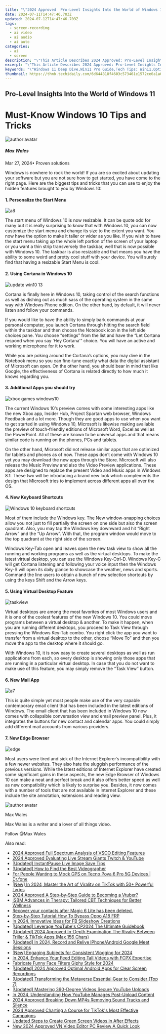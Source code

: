 ```yaml
---
title: "\"2024 Approved  Pro-Level Insights Into the World of Windows 11\""
date: 2024-07-11T14:47:46.703Z
updated: 2024-07-12T14:47:46.703Z
tags: 
  - screen-recording
  - ai video
  - ai audio
  - ai auto
categories: 
  - ai
  - screen
description: "\"This Article Describes 2024 Approved: Pro-Level Insights Into the World of Windows 11\""
excerpt: "\"This Article Describes 2024 Approved: Pro-Level Insights Into the World of Windows 11\""
keywords: "\"Windows 11 Deep Dive,Win11 Pro Guide,Tech Tips: Win11,Optimize Win11 Use,Mastering Win11 Features,Windows 11 Enhancements,Navigating Win11 Updates\""
thumbnail: https://thmb.techidaily.com/6d644818f4603c573461e1572ce0a1a0270aa91bb3cb0a406132a63c5b84e5a5.jpg
---
```


## Pro-Level Insights Into the World of Windows 11

# Must-Know Windows 10 Tips and Tricks

![author avatar](https://images.wondershare.com/filmora/article-images/max-wales-author.jpg)

##### Max Wales

 Mar 27, 2024• Proven solutions

Windows is nowhere to rock the world! If you are so excited about updating your software but you are not sure how to get started, you have come to the right page. Here are the biggest tips and tricks that you can use to enjoy the hidden features brought to you by Windows 10:

#### 1. Personalize the Start Menu

![a8](https://images.wondershare.com/windows10/a8.png)

The start menu of Windows 10 is now resizable. It can be quote odd for many but it is really surprising to know that with Windows 10, you can now customize the start menu and change its size to the extent you want. You now have the option to make it taller or wider as you like. If you wish to have the start menu taking up the whole left portion of the screen of your laptop or you want a thin strip transversely the taskbar, well that is now possible with Windows 10\. The taskbar is also resizable and that means you have the ability to some weird and pretty cool stuff with your device. You will surely find that having a resizable Start Menu is cool.

#### 2. Using Cortana in Windows 10

![update win10 13](https://images.wondershare.com/windows10/update-win10-13.png)

Cortana is finally here in Windows 10, taking control of the search functions as well as dishing out as much sass of the operating system in the same way with Windows Phone edition. On the other hand, by default, it will never listen and follow your commands.

If you would like to have the ability to simply bark commands at your personal computer, you launch Cortana through hitting the search field within the taskbar and then choose the Notebook icon in the left side choices pane. You choose “settings” from the list and have the “Let Cortana respond when you say ‘Hey Cortana’” choice. You will have an active and working microphone for it to work.

While you are poking around the Cortana’s options, you may dive in the Notebook menu so you can fine-tune exactly what data the digital assistant of Microsoft can open. On the other hand, you should bear in mind that like Google, the effectiveness of Cortana is related directly to how much it knows regarding you.

#### 3. Additional Apps you should try

![xbox games windows10](https://images.wondershare.com/windows10/xboy-games-windows10-1.png)

The current Windows 10’s preview comes with some interesting apps like the new Xbox app, Insider Hub, Project Spartan web browser, Windows Feedback and a lot more. Though they are good apps to use when you want to get started in using Windows 10, Microsoft is likewise making available the preview of touch-friendly editions of Microsoft Word, Excel as well as the PowerPoint. All of these are known to be universal apps and that means similar code is running on the phones, PCs and tablets.

On the other hand, Microsoft did not release similar apps that are optimized for tablets and phones as of now. These apps don’t come with Windows 10 yet you may download the new apps through the Store. Microsoft will also release the Music Preview and also the Video Preview applications. These apps are designed to replace the present Video and Music apps in Windows 8.1\. These two will be introducing a brand new look which complements the design that Microsoft tries to implement across different apps all over the OS.

#### 4. New Keyboard Shortcuts

![Windows 10 keyboard shortcuts](https://images.wondershare.com/filmora/article-images/Windows-10-keyboard-shortcuts.png)

Most of them include the Windows key. The New window-snapping choices allow you not just to fill partially the screen on one side but also the screen quadrant. Also, you may tap the Windows key downward and hit “Right Arrow” and the “Up Arrow”. With that, the program window would move to the top quadrant at the right side of the screen.

Windows Key-Tab open and leaves open the new task view to show all the running and working programs as well as the virtual desktops. To make the latest virtual desktop, you can use the Windows Key-Ctrl-D. Windows Key-C will get Cortana listening and following your voice input then the Windows Key-S will open its daily glance to showcase the weather, news and sports. Command the line users to obtain a bunch of new selection shortcuts by using the keys Shift and the Arrow keys.

#### 5. Using Virtual Desktop Feature

![taskview](https://images.wondershare.com/filmora/article-images/taskview.jpg)

Virtual desktops are among the most favorites of most Windows users and it is one of the coolest features of the new Windows 10\. You could move programs between a virtual desktop & another. To make it happen, when you are running different desktops, you proceed to Task View through pressing the Windows Key-Tab combo. You right click the app you want to transfer from a virtual desktop to the other, choose “Move To” and then you move the app to the desktop where it should go.

With Windows 10, it is now easy to create several desktops as well as run applications from each, so every desktop is showing only those apps that are running in a particular virtual desktop. In case that you do not want to make use of this feature, you may simply remove the “Task View” button.

#### 6. New Mail App

![a7](https://images.wondershare.com/windows10/a7.png)

This is quite simple yet most people make use of the very capable contemporary email client that has been included in the latest editions of Windows. The email client that has been included in Windows 10 now comes with collapsible conversation view and email preview panel. Plus, it integrates the buttons for new contact and calendar apps. You could simply add different mail accounts from various providers.

#### 7. New Edge Browser

![edge](https://images.wondershare.com/filmora/article-images/edge.jpg)

Most users were tired and sick of the Internet Explorer’s incompatibility with a few newer websites. They also hate the sluggish performance of the previous versions. While the latest editions of Internet Explorer have created some significant gains in these aspects, the new Edge Browser of Windows 10 can make a neat and perfect break and it also offers better speed as well as new compatibility which is likely to surprise you. Besides, it now comes with a number of tools that are not available in Internet Explorer and these include the site annotation, extensions and reading view.

![author avatar](https://images.wondershare.com/filmora/article-images/max-wales-author.jpg)

Max Wales

Max Wales is a writer and a lover of all things video.

Follow @Max Wales


<ins class="adsbygoogle"
     style="display:block"
     data-ad-format="autorelaxed"
     data-ad-client="ca-pub-7571918770474297"
     data-ad-slot="1223367746"></ins>



<ins class="adsbygoogle"
     style="display:block"
     data-ad-client="ca-pub-7571918770474297"
     data-ad-slot="8358498916"
     data-ad-format="auto"
     data-full-width-responsive="true"></ins>


<span class="atpl-alsoreadstyle">Also read:</span>
<div><ul>
<li><a href="https://fox-blue.techidaily.com/2024-approved-full-spectrum-analysis-of-vsco-editing-features/"><u>2024 Approved  Full Spectrum Analysis of VSCO Editing Features</u></a></li>
<li><a href="https://fox-blue.techidaily.com/2024-approved-evaluating-live-stream-giants-twitch-and-youtube/"><u>2024 Approved  Evaluating Live Stream Giants  Twitch & YouTube</u></a></li>
<li><a href="https://digital-screen-recording.techidaily.com/updated-instantpause-live-image-save-tips/"><u>[Updated] InstantPause  Live Image Save Tips</u></a></li>
<li><a href="https://some-guidance.techidaily.com/updated-how-to-find-the-best-videographer/"><u>[Updated] How to Find the Best Videographer</u></a></li>
<li><a href="https://android-location.techidaily.com/for-people-wanting-to-mock-gps-on-tecno-pova-6-pro-5g-devices-drfone-by-drfone-virtual/"><u>For People Wanting to Mock GPS on Tecno Pova 6 Pro 5G Devices | Dr.fone</u></a></li>
<li><a href="https://tiktok-video-recordings.techidaily.com/new-in-2024-master-the-art-of-virality-on-tiktok-with-50plus-powerful-lyrics/"><u>[New] In 2024, Master the Art of Virality on TikTok with 50+ Powerful Lyrics</u></a></li>
<li><a href="https://youtube-videos.techidaily.com/2024-approved-a-step-by-step-guide-to-becoming-a-vtuber/"><u>2024 Approved  A Step-by-Step Guide to Becoming a Vtuber?</u></a></li>
<li><a href="https://facebook.techidaily.com/isbm-advances-in-therapy-tailored-cbt-techniques-for-better-wellness/"><u>ISBM Advances in Therapy: Tailored CBT Techniques for Better Wellness</u></a></li>
<li><a href="https://review-topics.techidaily.com/recover-your-contacts-after-magic-6-lite-has-been-deleted-by-fonelab-android-recover-contacts/"><u>Recover your contacts after Magic 6 Lite has been deleted.</u></a></li>
<li><a href="https://android-frp.techidaily.com/step-by-step-tutorial-how-to-bypass-oppo-a18-frp-by-drfone-android/"><u>Step-by-Step Tutorial How To Bypass Oppo A18 FRP</u></a></li>
<li><a href="https://facebook-video-content.techidaily.com/in-2024-innovative-ideas-for-fb-slideshow-creations/"><u>In 2024, Innovative Ideas for FB Slideshow Creations</u></a></li>
<li><a href="https://youtube-tips.techidaily.com/ed-leverage-youtubes-cp2024-the-ultimate-guidebook/"><u>[Updated] Leverage YouTube's CP2024  The Ultimate Guidebook</u></a></li>
<li><a href="https://tiktok-clips.techidaily.com/updated-2024-approved-in-depth-examination-the-rivalry-between-triller-and-tiktok-apps-max-156-chars/"><u>[Updated] 2024 Approved  In-Depth Examination  The Rivalry Between Triller & TikTok Apps (Max 156 Chars)</u></a></li>
<li><a href="https://screen-sharing-recording.techidaily.com/updated-in-2024-record-and-relive-iphoneandroid-google-meet-sessions/"><u>[Updated] In 2024, Record and Relive  IPhone/Android Google Meet Sessions</u></a></li>
<li><a href="https://facebook-video-footage.techidaily.com/new-engaging-subjects-for-consistent-vlogging-for-2024/"><u>[New] Engaging Subjects for Consistent Vlogging for 2024</u></a></li>
<li><a href="https://instagram-videos.techidaily.com/in-2024-enhance-your-feed-editing-tall-videos-with-fcpx-expertise/"><u>In 2024, Enhance Your Feed  Editing Tall Videos with FCPX Expertise</u></a></li>
<li><a href="https://some-techniques.techidaily.com/fabricate-funny-face-filters-giphy-style-for-2024/"><u>Fabricate Funny Face Filters  Giphy Style for 2024</u></a></li>
<li><a href="https://video-screen-grab.techidaily.com/updated-2024-approved-optimal-android-apps-for-clear-screen-recordings/"><u>[Updated] 2024 Approved  Optimal Android Apps for Clear Screen Recordings</u></a></li>
<li><a href="https://some-approaches.techidaily.com/updated-transforming-the-metaverse-essential-gear-to-consider-top-7/"><u>[Updated] Transforming the Metaverse  Essential Gear to Consider (Top 7)</u></a></li>
<li><a href="https://facebook-video-share.techidaily.com/updated-mastering-360-degree-videos-secure-youtube-uploads/"><u>[Updated] Mastering 360-Degree Videos  Secure YouTube Uploads</u></a></li>
<li><a href="https://youtube-stream.techidaily.com/in-2024-understanding-how-youtube-manages-post-upload-content/"><u>In 2024, Understanding How YouTube Manages Post-Upload Content</u></a></li>
<li><a href="https://audio-shaping.techidaily.com/2024-approved-breaking-down-mp4s-removing-sound-tracks-and-silence/"><u>2024 Approved Breaking Down MP4s Removing Sound Tracks and Silence</u></a></li>
<li><a href="https://tiktok-video-files.techidaily.com/2024-approved-charting-a-course-for-tiktoks-most-effective-campaigns/"><u>2024 Approved  Charting a Course for TikTok's Most Effective Campaigns</u></a></li>
<li><a href="https://ai-editing-video.techidaily.com/updated-steps-to-create-green-screen-videos-in-after-effects/"><u>Updated Steps to Create Green Screen Videos in After Effects</u></a></li>
<li><a href="https://smart-video-creator.techidaily.com/new-2024-approved-vn-video-editor-pc-review-a-quick-look/"><u>New 2024 Approved VN Video Editor PC Review A Quick Look</u></a></li>
</ul></div>

